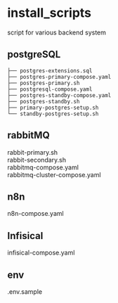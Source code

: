 # install_scripts
script for various backend system

## postgreSQL

```
├── postgres-extensions.sql
├── postgres-primary-compose.yaml
├── postgres-primary.sh
├── postgresql-compose.yaml
├── postgres-standby-compose.yaml
├── postgres-standby.sh
├── primary-postgres-setup.sh
└── standby-postgres-setup.sh
```

## rabbitMQ

rabbit-primary.sh  <br>
rabbit-secondary.sh <br>
rabbitmq-compose.yaml  <br>
rabbitmq-cluster-compose.yaml  <br>

## n8n

n8n-compose.yaml  <br>

## Infisical

infisical-compose.yaml <br>

## env

.env.sample
